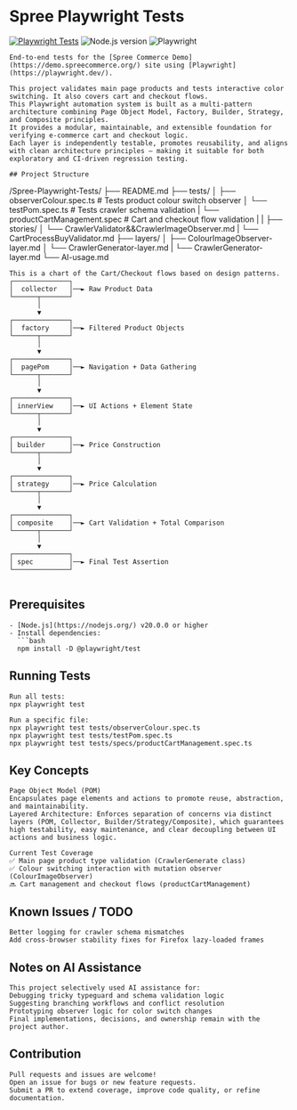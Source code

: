 # Spree Playwright Tests
[![Playwright Tests](https://github.com/vmihalache/Spree-Playwright-Tests/actions/workflows/playwright.yml/badge.svg)](https://github.com/vmihalache/Spree-Playwright-Tests/actions/workflows/playwright.yml)
![Node.js version](https://img.shields.io/badge/node-%3E%3D24.0.7-brightgreen)
![Playwright](https://img.shields.io/badge/playwright-latest-blue?logo=playwright)
```
End-to-end tests for the [Spree Commerce Demo](https://demo.spreecommerce.org/) site using [Playwright](https://playwright.dev/).

This project validates main page products and tests interactive color switching. It also covers cart and checkout flows.
This Playwright automation system is built as a multi-pattern architecture combining Page Object Model, Factory, Builder, Strategy, and Composite principles.
It provides a modular, maintainable, and extensible foundation for verifying e-commerce cart and checkout logic.
Each layer is independently testable, promotes reusability, and aligns with clean architecture principles — making it suitable for both exploratory and CI-driven regression testing.

## Project Structure
```
/Spree-Playwright-Tests/
├── README.md
├── tests/
│ ├── observerColour.spec.ts # Tests product colour switch observer
│ └── testPom.spec.ts # Tests crawler schema validation
| └── productCartManagement.spec # Cart and checkout flow validation
| 
| 
├── stories/
│ └── CrawlerValidator&&CrawlerImageObserver.md
| └── CartProcessBuyValidator.md
├── layers/
│ ├── ColourImageObserver-layer.md
│ └── CrawlerGenerator-layer.md
| └── CrawlerGenerator-layer.md 
└── AI-usage.md
```
This is a chart of the Cart/Checkout flows based on design patterns. 
┌──────────────┐
│  collector   │──► Raw Product Data
└──────┬───────┘
       │
       ▼
┌──────────────┐
│  factory     │──► Filtered Product Objects
└──────┬───────┘
       │
       ▼
┌──────────────┐
│  pagePom     │──► Navigation + Data Gathering
└──────┬───────┘
       │
       ▼
┌──────────────┐
│ innerView    │──► UI Actions + Element State
└──────┬───────┘
       │
       ▼
┌──────────────┐
│ builder      │──► Price Construction
└──────┬───────┘
       │
       ▼
┌──────────────┐
│ strategy     │──► Price Calculation
└──────┬───────┘
       │
       ▼
┌──────────────┐
│ composite    │──► Cart Validation + Total Comparison
└──────┬───────┘
       │
       ▼
┌──────────────┐
│ spec         │──► Final Test Assertion
└──────────────┘


```
## Prerequisites
```
- [Node.js](https://nodejs.org/) v20.0.0 or higher  
- Install dependencies:  
  ```bash
  npm install -D @playwright/test
```
## Running Tests
```
Run all tests:
npx playwright test

Run a specific file:
npx playwright test tests/observerColour.spec.ts
npx playwright test tests/testPom.spec.ts
npx playwright test tests/specs/productCartManagement.spec.ts
```

## Key Concepts
```
Page Object Model (POM)
Encapsulates page elements and actions to promote reuse, abstraction, and maintainability.
Layered Architecture: Enforces separation of concerns via distinct layers (POM, Collector, Builder/Strategy/Composite), which guarantees high testability, easy maintenance, and clear decoupling between UI actions and business logic.

Current Test Coverage
✅ Main page product type validation (CrawlerGenerate class)
✅ Colour switching interaction with mutation observer (ColourImageObserver)
🔜 Cart management and checkout flows (productCartManagement)

```
## Known Issues / TODO
```
Better logging for crawler schema mismatches
Add cross-browser stability fixes for Firefox lazy-loaded frames
```
## Notes on AI Assistance
```
This project selectively used AI assistance for:
Debugging tricky typeguard and schema validation logic
Suggesting branching workflows and conflict resolution
Prototyping observer logic for color switch changes
Final implementations, decisions, and ownership remain with the project author.
```
## Contribution
```
Pull requests and issues are welcome!
Open an issue for bugs or new feature requests.
Submit a PR to extend coverage, improve code quality, or refine documentation.
```
